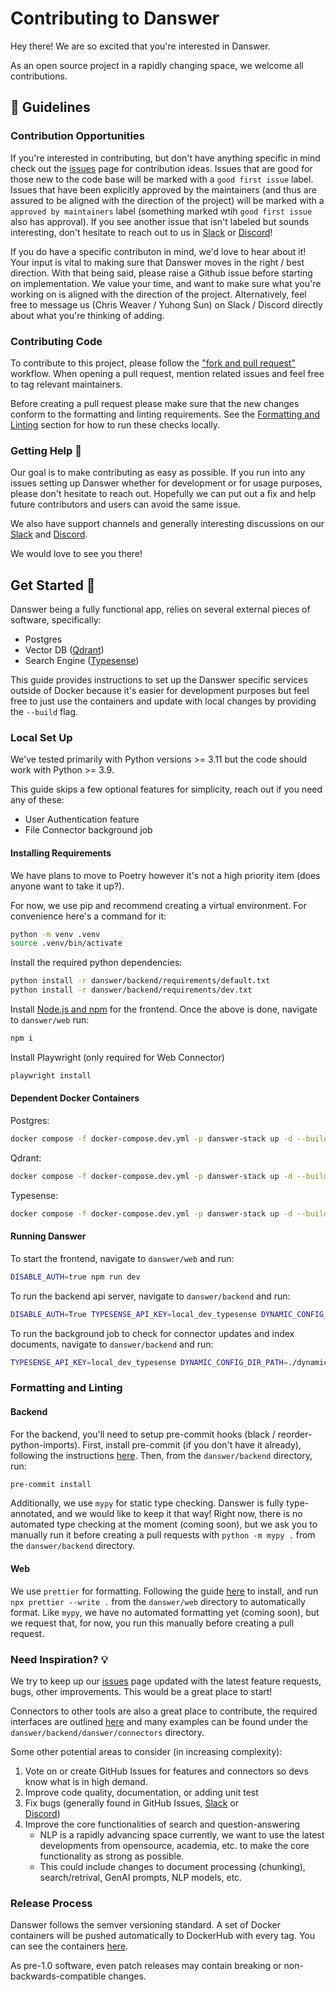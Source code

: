 # Contributing to Danswer
Hey there! We are so excited that you're interested in Danswer.

As an open source project in a rapidly changing space, we welcome all contributions.


## 💃 Guidelines
### Contribution Opportunities
If you're interested in contributing, but don't have anything specific in mind check out the [issues](https://github.com/danswer-ai/danswer/issues) 
page for contribution ideas. Issues that are good for those new to the code base will be marked with a `good first issue` label. Issues that have
been explicitly approved by the maintainers (and thus are assured to be aligned with the direction of the project) will be marked with a `approved by maintainers` label 
(something marked wtih `good first issue` also has approval). If you see another issue that isn't labeled but sounds interesting, don't hesitate to reach out to
us in [Slack](https://join.slack.com/t/danswer/shared_invite/zt-1u3h3ke3b-VGh1idW19R8oiNRiKBYv2w) or [Discord](https://discord.gg/TDJ59cGV2X)!

If you do have a specific contributon in mind, we'd love to hear about it! Your input is vital to making sure that Danswer moves in the right / best direction. 
With that being said, please raise a Github issue before starting on implementation. We value your time, and want to make sure
what you're working on is aligned with the direction of the project. Alternatively, feel free to message us (Chris Weaver / Yuhong Sun) on Slack / Discord 
directly about what you're thinking of adding. 

### Contributing Code
To contribute to this project, please follow the
["fork and pull request"](https://docs.github.com/en/get-started/quickstart/contributing-to-projects) workflow.
When opening a pull request, mention related issues and feel free to tag relevant maintainers.

Before creating a pull request please make sure that the new changes conform to the formatting and linting requirements.
See the [Formatting and Linting](#-formatting-and-linting) section for how to run these checks locally.

### Getting Help 🙋
Our goal is to make contributing as easy as possible. If you run into any issues setting up Danswer whether for
development or for usage purposes, please don't hesitate to reach out.
Hopefully we can put out a fix and help future contributors and users can avoid the same issue.

We also have support channels and generally interesting discussions on our
[Slack](https://join.slack.com/t/danswer/shared_invite/zt-1u3h3ke3b-VGh1idW19R8oiNRiKBYv2w)
and 
[Discord](https://discord.gg/TDJ59cGV2X).

We would love to see you there!

## Get Started 🚀
Danswer being a fully functional app, relies on several external pieces of software, specifically:
- Postgres
- Vector DB ([Qdrant](https://github.com/qdrant/qdrant))
- Search Engine ([Typesense](https://github.com/typesense/typesense))

This guide provides instructions to set up the Danswer specific services outside of Docker because it's easier for
development purposes but feel free to just use the containers and update with local changes by providing the `--build`
flag.

### Local Set Up
We've tested primarily with Python versions >= 3.11 but the code should work with Python >= 3.9.

This guide skips a few optional features for simplicity, reach out if you need any of these:
- User Authentication feature
- File Connector background job

#### Installing Requirements
We have plans to move to Poetry however it's not a high priority item (does anyone want to take it up?).

For now, we use pip and recommend creating a virtual environment. For convenience here's a command for it:
```bash
python -m venv .venv
source .venv/bin/activate
```

Install the required python dependencies:
```bash
python install -r danswer/backend/requirements/default.txt
python install -r danswer/backend/requirements/dev.txt
```

Install [Node.js and npm](https://docs.npmjs.com/downloading-and-installing-node-js-and-npm) for the frontend.
Once the above is done, navigate to `danswer/web` run:
```bash
npm i
```

Install Playwright (only required for Web Connector)
```bash
playwright install
```

#### Dependent Docker Containers
Postgres:
```bash
docker compose -f docker-compose.dev.yml -p danswer-stack up -d --build relational_db
```

Qdrant:
```bash
docker compose -f docker-compose.dev.yml -p danswer-stack up -d --build vector_db
```

Typesense:
```bash
docker compose -f docker-compose.dev.yml -p danswer-stack up -d --build search_engine
```
#### Running Danswer
To start the frontend, navigate to `danswer/web` and run:
```bash
DISABLE_AUTH=true npm run dev
```

To run the backend api server, navigate to `danswer/backend` and run:
```bash
DISABLE_AUTH=True TYPESENSE_API_KEY=local_dev_typesense DYNAMIC_CONFIG_DIR_PATH=./dynamic_config_storage uvicorn danswer.main:app --reload --port 8080
```

To run the background job to check for connector updates and index documents, navigate to `danswer/backend` and run:
```bash
TYPESENSE_API_KEY=local_dev_typesense DYNAMIC_CONFIG_DIR_PATH=./dynamic_config_storage python danswer/main.py
```


### Formatting and Linting
#### Backend
For the backend, you'll need to setup pre-commit hooks (black / reorder-python-imports). First, install pre-commit
(if you don't have it already), following the instructions [here](https://pre-commit.com/#installation). Then, from the 
`danswer/backend` directory, run:
```bash
pre-commit install
```

Additionally, we use `mypy` for static type checking. Danswer is fully type-annotated, and we would like to keep it that way! 
Right now, there is no automated type checking at the moment (coming soon), but we ask you to manually run it before creating 
a pull requests with `python -m mypy .` from the `danswer/backend` directory.

#### Web
We use `prettier` for formatting. Following the guide [here](https://prettier.io/docs/en/install.html) to install, and run 
`npx prettier --write .` from the `danswer/web` directory to automatically format. Like `mypy`, we have no automated formatting
yet (coming soon), but we request that, for now, you run this manually before creating a pull request.


### Need Inspiration? 💡
We try to keep up our [issues](https://github.com/danswer-ai/danswer/issues) page updated with the latest
feature requests, bugs, other improvements. This would be a great place to start!

Connectors to other tools are also a great place to contribute, the required interfaces are outlined
[here](https://github.com/danswer-ai/danswer/blob/main/backend/danswer/connectors/interfaces.py)
and many examples can be found under the `danswer/backend/danswer/connectors` directory.

Some other potential areas to consider (in increasing complexity):
1. Vote on or create GitHub Issues for features and connectors so devs know what is in high demand.
2. Improve code quality, documentation, or adding unit test
3. Fix bugs (generally found in GitHub Issues,
[Slack](https://join.slack.com/t/danswer/shared_invite/zt-1u3h3ke3b-VGh1idW19R8oiNRiKBYv2w)
or  
[Discord](https://discord.gg/TDJ59cGV2X))
4. Improve the core functionalities of search and question-answering
   - NLP is a rapidly advancing space currently, we want to use the latest developments from opensource, academia, etc.
   to make the core functionality as strong as possible.
   - This could include changes to document processing (chunking), search/retrival, GenAI prompts, NLP models, etc.


### Release Process
Danswer follows the semver versioning standard.
A set of Docker containers will be pushed automatically to DockerHub with every tag.
You can see the containers [here](https://hub.docker.com/search?q=danswer%2F).

As pre-1.0 software, even patch releases may contain breaking or non-backwards-compatible changes.
